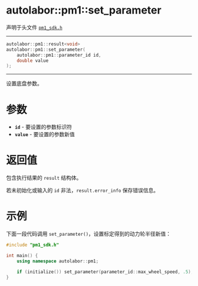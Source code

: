 # autolabor::pm1::set_parameter

声明于头文件 [`pm1_sdk.h`](https://github.com/autolaborcenter/pm1_sdk/blob/master/src/main/pm1_sdk.h)

---

```c++
autolabor::pm1::result<void>
autolabor::pm1::set_parameter(
    autolabor::pm1::parameter_id id,
    double value
);
```

---

设置底盘参数。

# 参数

- **`id`** - 要设置的参数标识符
- **`value`** - 要设置的参数新值

# 返回值

包含执行结果的 `result` 结构体。

若未初始化或输入的 `id` 非法，`result.error_info` 保存错误信息。

# 示例

下面一段代码调用 `set_parameter()`，设置标定得到的动力轮半径新值：

```c++
#include "pm1_sdk.h"

int main() {
    using namespace autolabor::pm1;

    if (initialize()) set_parameter(parameter_id::max_wheel_speed, .5);
}
```
